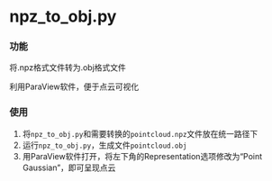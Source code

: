 # npz_to_obj.py

### 功能

将.npz格式文件转为.obj格式文件

利用ParaView软件，便于点云可视化

### 使用

1. 将`npz_to_obj.py`和需要转换的`pointcloud.npz`文件放在统一路径下
2. 运行`npz_to_obj.py`，生成文件`pointcloud.obj`
3. 用ParaView软件打开，将左下角的Representation选项修改为“Point Gaussian”，即可呈现点云
